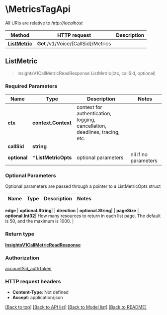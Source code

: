 # \MetricsTagApi

All URIs are relative to *http://localhost*

Method | HTTP request | Description
------------- | ------------- | -------------
[**ListMetric**](MetricsTagApi.md#ListMetric) | **Get** /v1/Voice/{CallSid}/Metrics | 



## ListMetric

> InsightsV1CallMetricReadResponse ListMetric(ctx, callSid, optional)



### Required Parameters


Name | Type | Description  | Notes
------------- | ------------- | ------------- | -------------
**ctx** | **context.Context** | context for authentication, logging, cancellation, deadlines, tracing, etc.
**callSid** | **string**|  | 
 **optional** | ***ListMetricOpts** | optional parameters | nil if no parameters

### Optional Parameters

Optional parameters are passed through a pointer to a ListMetricOpts struct
 

Name | Type | Description  | Notes
------------- | ------------- | ------------- | -------------

 **edge** | **optional.String**|  | 
 **direction** | **optional.String**|  | 
 **pageSize** | **optional.Int32**| How many resources to return in each list page. The default is 50, and the maximum is 1000. | 

### Return type

[**InsightsV1CallMetricReadResponse**](insights_v1_call_metricReadResponse.md)

### Authorization

[accountSid_authToken](../README.md#accountSid_authToken)

### HTTP request headers

- **Content-Type**: Not defined
- **Accept**: application/json

[[Back to top]](#) [[Back to API list]](../README.md#documentation-for-api-endpoints)
[[Back to Model list]](../README.md#documentation-for-models)
[[Back to README]](../README.md)

